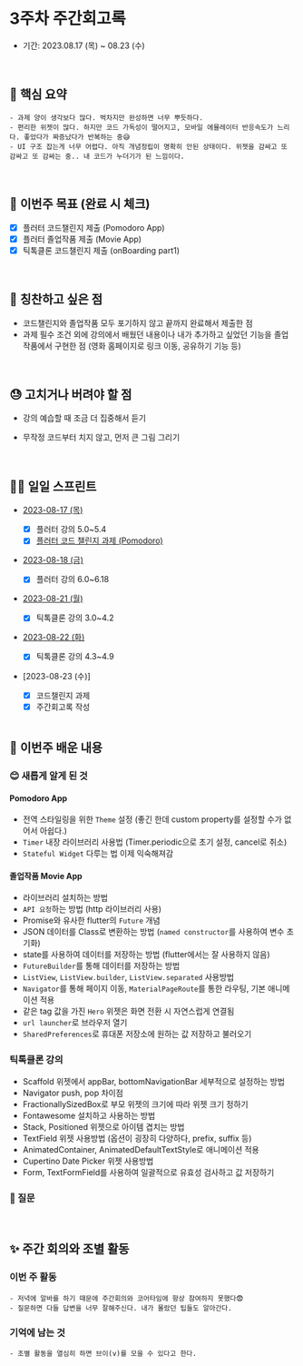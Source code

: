 # 3주차 주간회고록

- 기간: 2023.08.17 (목) ~ 08.23 (수)

<br>

## 💝 핵심 요약

    - 과제 양이 생각보다 많다. 벅차지만 완성하면 너무 뿌듯하다.
    - 편리한 위젯이 많다. 하지만 코드 가독성이 떨어지고, 모바일 에뮬레이터 반응속도가 느리다. 좋았다가 짜증났다가 반복하는 중😅
    - UI 구조 잡는게 너무 어렵다. 아직 개념정립이 명확히 안된 상태이다. 위젯을 감싸고 또 감싸고 또 감싸는 중.. 내 코드가 누더기가 된 느낌이다.

<br>

## 🎯 이번주 목표 (완료 시 체크)

- [x] 플러터 코드챌린지 제출 (Pomodoro App)
- [x] 플러터 졸업작품 제출 (Movie App)
- [x] 틱톡클론 코드챌린지 제출 (onBoarding part1)

<br>

## 👏 칭찬하고 싶은 점

- 코드챌린지와 졸업작품 모두 포기하지 않고 끝까지 완료해서 제출한 점
- 과제 필수 조건 외에 강의에서 배웠던 내용이나 내가 추가하고 싶었던 기능을 졸업작품에서 구현한 점 (영화 홈페이지로 링크 이동, 공유하기 기능 등)

<br>

## 😓 고치거나 버려야 할 점

- 강의 예습할 때 조금 더 집중해서 듣기
- 무작정 코드부터 치지 않고, 먼저 큰 그림 그리기

  <br>

## 🏃‍♀️ 일일 스프린트

- [2023-08-17 (목)](../TIL/20230817.md)

  - [x] 플러터 강의 5.0~5.4
  - [x] [플러터 코드 챌린지 과제 (Pomodoro)](../pomodoro/README.md)

- [2023-08-18 (금)](../TIL/20230818.md)

  - [x] 플러터 강의 6.0~6.18

- [2023-08-21 (월)](../TIL/20230821.md)

  - [x] 틱톡클론 강의 3.0~4.2

- [2023-08-22 (화)](../TIL/20230822.md)

  - [x] 틱톡클론 강의 4.3~4.9

- [2023-08-23 (수)]

  - [x] 코드챌린지 과제
  - [x] 주간회고록 작성

  <br>

## 📝 이번주 배운 내용

### 😊 새롭게 알게 된 것

#### Pomodoro App

- 전역 스타일링을 위한 `Theme` 설정 (좋긴 한데 custom property를 설정할 수가 없어서 아쉽다.)
- `Timer` 내장 라이브러리 사용법 (Timer.periodic으로 초기 설정, cancel로 취소)
- `Stateful Widget` 다루는 법 이제 익숙해져감

#### 졸업작품 Movie App

- 라이브러리 설치하는 방법
- `API 요청`하는 방법 (http 라이브러리 사용)
- Promise와 유사한 flutter의 `Future` 개념
- JSON 데이터를 Class로 변환하는 방법 (`named constructor`를 사용하여 변수 초기화)
- state를 사용하여 데이터를 저장하는 방법 (flutter에서는 잘 사용하지 않음)
- `FutureBuilder`를 통해 데이터를 저장하는 방법
- `ListView`, `ListView.builder`, `ListView.separated` 사용방법
- `Navigator`를 통해 페이지 이동, `MaterialPageRoute`를 통한 라우팅, 기본 애니메이션 적용
- 같은 tag 값을 가진 `Hero` 위젯은 화면 전환 시 자연스럽게 연결됨
- `url launcher`로 브라우저 열기
- `SharedPreferences`로 휴대폰 저장소에 원하는 값 저장하고 불러오기

### 틱톡클론 강의

- Scaffold 위젯에서 appBar, bottomNavigationBar 세부적으로 설정하는 방법
- Navigator push, pop 차이점
- FractionallySizedBox로 부모 위젯의 크기에 따라 위젯 크기 정하기
- Fontawesome 설치하고 사용하는 방법
- Stack, Positioned 위젯으로 아이템 겹치는 방법
- TextField 위젯 사용방법 (옵션이 굉장히 다양하다, prefix, suffix 등)
- AnimatedContainer, AnimatedDefaultTextStyle로 애니메이션 적용
- Cupertino Date Picker 위젯 사용방법
- Form, TextFormField를 사용하여 일괄적으로 유효성 검사하고 값 저장하기

### 🤔 질문

<br>

## ✨ 주간 회의와 조별 활동

### 이번 주 활동

    - 저녁에 알바를 하기 때문에 주간회의와 코어타임에 항상 참여하지 못했다😨
    - 질문하면 다들 답변을 너무 잘해주신다. 내가 몰랐던 팁들도 알아간다.

### 기억에 남는 것

    - 조별 활동을 열심히 하면 브이(v)를 모을 수 있다고 한다.

<br>
